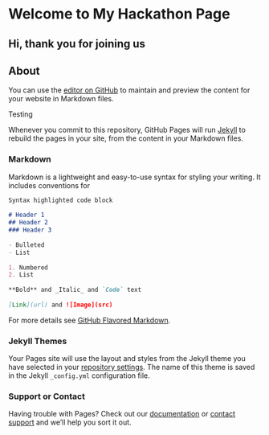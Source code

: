 # Welcome to My Hackathon Page
## Hi, thank you for joining us 
## About
 
You can use the [editor on GitHub](https://github.com/ssternAFSE/ssternAFSE.github.io/edit/master/index.md) to maintain and preview the content for your website in Markdown files.
 
Testing
 
Whenever you commit to this repository, GitHub Pages will run [Jekyll](https://jekyllrb.com/) to rebuild the pages in your site, from the content in your Markdown files.
 
### Markdown
 
Markdown is a lightweight and easy-to-use syntax for styling your writing. It includes conventions for
 
```markdown
Syntax highlighted code block
 
# Header 1
## Header 2
### Header 3
 
- Bulleted
- List
 
1. Numbered
2. List
 
**Bold** and _Italic_ and `Code` text
 
[Link](url) and ![Image](src)
```
 
For more details see [GitHub Flavored Markdown](https://guides.github.com/features/mastering-markdown/).
 
### Jekyll Themes
 
Your Pages site will use the layout and styles from the Jekyll theme you have selected in your [repository settings](https://github.com/ssternAFSE/ssternAFSE.github.io/settings). The name of this theme is saved in the Jekyll `_config.yml` configuration file.
 
### Support or Contact
 
Having trouble with Pages? Check out our [documentation](https://help.github.com/categories/github-pages-basics/) or [contact support](https://github.com/contact) and we’ll help you sort it out.

